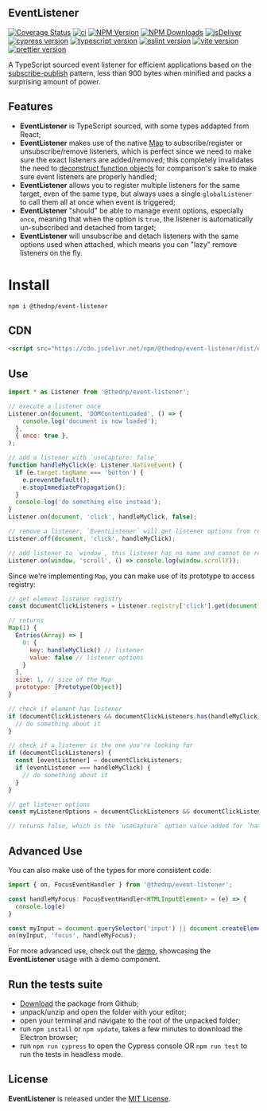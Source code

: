 ## EventListener

[![Coverage Status](https://coveralls.io/repos/github/thednp/event-listener/badge.svg)](https://coveralls.io/github/thednp/event-listener)
[![ci](https://github.com/thednp/event-listener/actions/workflows/ci.yml/badge.svg)](https://github.com/thednp/event-listener/actions/workflows/ci.yml)
[![NPM Version](https://img.shields.io/npm/v/@thednp/event-listener.svg)](https://www.npmjs.com/package/@thednp/event-listener)
[![NPM Downloads](https://img.shields.io/npm/dm/@thednp/event-listener.svg)](http://npm-stat.com/charts.html?package=@thednp/event-listener)
[![jsDeliver](https://img.shields.io/jsdelivr/npm/hw/@thednp/event-listener)](https://www.jsdelivr.com/package/npm/@thednp/event-listener)
[![cypress version](https://img.shields.io/badge/cypress-12.17.4-brightgreen)](https://cypress.io/)
[![typescript version](https://img.shields.io/badge/typescript-5.2.2-brightgreen)](https://www.typescriptlang.org/)
[![eslint version](https://img.shields.io/badge/eslint-8.48.0-brightgreen)](https://github.com/eslint)
[![vite version](https://img.shields.io/badge/vite-4.4.9-brightgreen)](https://github.com/vitejs)
[![prettier version](https://img.shields.io/badge/prettier-2.8.8-brightgreen)](https://prettier.io/)

A TypeScript sourced event listener for efficient applications based on the [subscribe-publish](https://hackernoon.com/do-you-still-register-window-event-listeners-in-each-component-react-in-example-31a4b1f6f1c8) pattern, less than 900 bytes when minified and packs a surprising amount of power.

## Features

- **EventListener** is TypeScript sourced, with some types addapted from React;
- **EventListener** makes use of the native [Map](https://caniuse.com/mdn-javascript_builtins_map) to subscribe/register or unsubscribe/remove listeners, which is perfect since we need to make sure the exact listeners are added/removed; this completely invalidates the need to [deconstruct function objects](https://stackoverflow.com/questions/122102/what-is-the-most-efficient-way-to-deep-clone-an-object-in-javascript) for comparison's sake to make sure event listeners are properly handled;
- **EventListener** allows you to register multiple listeners for the same target, even of the same type, but always uses a single `globalListener` to call them all at once when event is triggered;
- **EventListener** "should" be able to manage event options, especially `once`, meaning that when the option is `true`, the listener is automatically un-subscribed and detached from target;
- **EventListener** will unsubscribe and detach listeners with the same options used when attached, which means you can "lazy" remove listeners on the fly.

# Install

```
npm i @thednp/event-listener
```

## CDN

```html
<script src="https://cdn.jsdelivr.net/npm/@thednp/event-listener/dist/event-listener.js"></script>
```

## Use

```js
import * as Listener from '@thednp/event-listener';

// execute a listener once
Listener.on(document, 'DOMContentLoaded', () => {
    console.log('document is now loaded');
  },
  { once: true },
);

// add a listener with `useCapture: false`
function handleMyClick(e: Listener.NativeEvent) {
  if (e.target.tagName === 'button') {
    e.preventDefault();
    e.stopImmediatePropagation();
  }
  console.log('do something else instead');
}
Listener.on(document, 'click', handleMyClick, false);

// remove a listener, `EventListener` will get listener options from registry
Listener.off(document, 'click', handleMyClick);

// add listener to `window`, this listener has no name and cannot be removed
Listener.on(window, 'scroll', () => console.log(window.scrollY));
```

Since we're implementing `Map`, you can make use of its prototype to access registry:

```js
// get element listener registry
const documentClickListeners = Listener.registry['click'].get(document);

// returns
Map(1) {
  Entries(Array) => [
    0: {
      key: handleMyClick() // listener
      value: false // listener options
    }
  ],
  size: 1, // size of the Map
  prototype: [Prototype(Object)]
}

// check if element has listener
if (documentClickListeners && documentClickListeners.has(handleMyClick)) {
  // do something about it
}

// check if a listener is the one you're looking for
if (documentClickListeners) {
  const [eventListener] = documentClickListeners;
  if (eventListener === handleMyClick) {
    // do something about it
  }
}

// get listener options
const myListenerOptions = documentClickListeners && documentClickListeners.get(handleMyClick);

// returns false, which is the `useCapture` option value added for `handleMyClick`
```

## Advanced Use

You can also make use of the types for more consistent code:

```js
import { on, FocusEventHandler } from '@thednp/event-listener';

const handleMyFocus: FocusEventHandler<HTMLInputElement> = (e) => {
  console.log(e)
}

const myInput = document.querySelector('input') || document.createElement('input');
on(myInput, 'focus', handleMyFocus);
```

For more advanced use, check out the [demo](https://thednp.github.io/event-listener), showcasing the **EventListener** usage with a demo component.

## Run the tests suite

- [Download](https://github.com/thednp/event-listener/archive/refs/heads/master.zip) the package from Github;
- unpack/unzip and open the folder with your editor;
- open your terminal and navigate to the root of the unpacked folder;
- run `npm install` or `npm update`, takes a few minutes to download the Electron browser;
- run `npm run cypress` to open the Cypress console OR `npm run test` to run the tests in headless mode.

## License

**EventListener** is released under the [MIT License](https://github.com/thednp/event-listener/blob/main/LICENSE).
